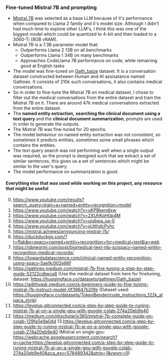 ### Fine-tuned Mistral 7B and prompting
* [Mistral 7B](https://mistral.ai/news/announcing-mistral-7b/) was selected as a base LLM because of it's performance when compared to Llama 2 family and it's model size. Although I didn't had much time to explore other LLM's, I think this was one of the biggest model which could be quantized to 4-bit and then loaded to a 3060-Ti (8GB vRAM).
* Mistral 7B is a 7.3B parameter model that:
    * Outperforms Llama 2 13B on all benchmarks
    * Outperforms Llama 1 34B on many benchmarks
    * Approaches CodeLlama 7B performance on code, while remaining good at English tasks
* The model was fine-tuned on [Gath_baize](https://huggingface.co/datasets/gathnex/Gath_baize) dataset. It is a conversation dataset constructed between Human and AI assisatance named Gathnex. It consists of 210k such conversations, it also contains medical conversations.
* So in order to fine-tune the Mistral 7B on medical dataset, I chose to filter out the medical conversations from the entire dataset and train the Mistral 7B on it. There are around 47k medical conversations extracted from the entire dataset.
* The **named entity extraction,** **searching the clinical document using a text query** and the **clinical document summarization**, prompts are used in order to generate the outputs.
* The Mistral 7B was fine-tuned for 20 epochs.
* The model behaviour on named entity extraction was not consistent, so sometimes it predicts entities, sometimes some small phrases which contains the entities.
* The text query search was not performing well when a single output was required, so the prompt is designed such that we extract a set of similar sentences, this gives us a set of sentences which might be similar to the user's query.
* The model performance on summarization is good.


#### Everything else that was used while working on this project, any resource that might be useful
0. https://www.youtube.com/results?search_query=train+a+named+entity+recognition+model
1. https://www.youtube.com/watch?v=uKPBkendlxw
2. https://www.youtube.com/watch?v=2XUhKpH0p4M
3. https://www.youtube.com/watch?v=ujubwa_oa-0
4. https://www.youtube.com/watch?v=sUtthdcPyhc
5. https://mistral.ai/news/announcing-mistral-7b/
6. https://duckduckgo.com/?t=ffab&q=spacy+named+entity+recognition+for+medical+text&ia=web
7. https://gbnegrini.com/post/biomedical-text-nlp-scispacy-named-entity-recognition-medical-records/
8. https://towardsdatascience.com/clinical-named-entity-recognition-using-spacy-5ae9c002e86f
9. https://gathnex.medium.com/mistral-7b-fine-tuning-a-step-by-step-guide-52122cdbeca8 (Use the medical dataset from here for finetuning, dataset: https://huggingface.co/datasets/gathnex/Gath_baize)
10. https://adithyask.medium.com/a-beginners-guide-to-fine-tuning-mistral-7b-instruct-model-0f39647b20fe (Dataset used: https://huggingface.co/datasets/TokenBender/code_instructions_122k_alpaca_style)
11. https://levelup.gitconnected.com/a-step-by-step-guide-to-runing-mistral-7b-ai-on-a-single-gpu-with-google-colab-274a20eb9e40
12. https://medium.com/@scholarly360/mistral-7b-complete-guide-on-colab-129fa5e9a04d
13.https://levelup.gitconnected.com/a-step-by-step-guide-to-runing-mistral-7b-ai-on-a-single-gpu-with-google-colab-274a20eb9e40
(Mistral on single gpu: https://webcache.googleusercontent.com/search?q=cache:https://levelup.gitconnected.com/a-step-by-step-guide-to-runing-mistral-7b-ai-on-a-single-gpu-with-google-colab-274a20eb9e40&sca_esv=578489342&strip=1&vwsrc=0)
